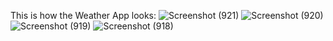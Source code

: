 This is how the Weather App looks:
![Screenshot (921)](https://github.com/user-attachments/assets/1e790924-6988-46fa-84ee-b6dd8e188334)
![Screenshot (920)](https://github.com/user-attachments/assets/d9e2716c-109c-4732-8dfc-3161b9643581)
![Screenshot (919)](https://github.com/user-attachments/assets/9736c00b-f82e-4eec-92b5-26ee550df492)
![Screenshot (918)](https://github.com/user-attachments/assets/34540eef-9b04-47fa-bc1a-107a0569bc9c)
